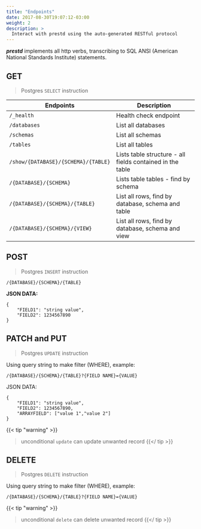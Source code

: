 ```yaml
---
title: "Endpoints"
date: 2017-08-30T19:07:12-03:00
weight: 2
description: >
  Interact with prestd using the auto-generated RESTful protocol
---
```


_**prestd**_ implements all http verbs, transcribing to SQL ANSI (American National Standards Institute) statements.

## GET

> Postgres `SELECT` instruction

| Endpoints | Description |
| --- | --- |
| `/_health` | Health check endpoint |
| `/databases` | List all databases |
| `/schemas` | List all schemas |
| `/tables` | List all tables |
| `/show/{DATABASE}/{SCHEMA}/{TABLE}` | Lists table structure - all fields contained in the table |
| `/{DATABASE}/{SCHEMA}` | Lists table tables - find by schema |
| `/{DATABASE}/{SCHEMA}/{TABLE}` | List all rows, find by database, schema and table |
| `/{DATABASE}/{SCHEMA}/{VIEW}` | List all rows, find by database, schema and view |

## POST

> Postgres `INSERT` instruction

```
/{DATABASE}/{SCHEMA}/{TABLE}
```

**JSON DATA:**

```
{
    "FIELD1": "string value",
    "FIELD2": 1234567890
}
```

## PATCH and PUT

> Postgres `UPDATE` instruction

Using query string to make filter (WHERE), example:

```
/{DATABASE}/{SCHEMA}/{TABLE}?{FIELD NAME}={VALUE}
```

JSON DATA:

```
{
    "FIELD1": "string value",
    "FIELD2": 1234567890,
    "ARRAYFIELD": ["value 1","value 2"]
}
```

{{< tip "warning" >}}
> unconditional `update` can update unwanted record
{{</ tip >}}

## DELETE

> Postgres `DELETE` instruction

Using query string to make filter (WHERE), example:

```
/{DATABASE}/{SCHEMA}/{TABLE}?{FIELD NAME}={VALUE}
```

{{< tip "warning" >}}
> unconditional `delete` can delete unwanted record
{{</ tip >}}
